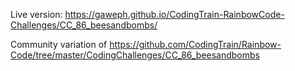 Live version: https://gaweph.github.io/CodingTrain-RainbowCode-Challenges/CC_86_beesandbombs/

Community variation of https://github.com/CodingTrain/Rainbow-Code/tree/master/CodingChallenges/CC_86_beesandbombs